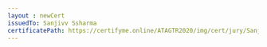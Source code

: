 ```yaml
--- 
layout : newCert 
issuedTo: Sanjivv Ssharma
certificatePath: https://certifyme.online/ATAGTR2020/img/cert/jury/SanjivvSsharma_1976c.png
--- 
```

